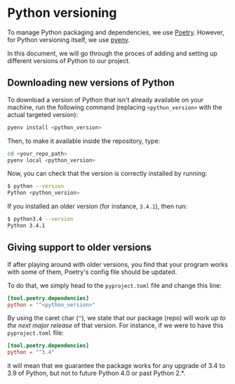 # Python versioning

To manage Python packaging and dependencies, we use
 [Poetry](https://python-poetry.org/). However, for Python versioning
 itself, we use [pyenv](https://github.com/pyenv/pyenv).

In this document, we will go through the proces of adding and setting up
 different versions of Python to our project.

## Downloading new versions of Python

To download a version of Python that isn't already available on your
 machine, run the following command (replacing `<python_version>` with the
 actual targeted version):

```bash
pyenv install <python_version>
```

Then, to make it available inside the repository, type:

```bash
cd <your_repo_path>
pyenv local <python_version>
```

Now, you can check that the version is correctly installed by running:

```bash
$ python --version
Python <python_version>
```

If you installed an older version (for instance, `3.4.1`), then run:

```bash
$ python3.4 --version
Python 3.4.1
```

## Giving support to older versions

If after playing around with older versions, you find that your program
 works with some of them, Poetry's config file should be updated.

To do that, we simply head to the `pyproject.toml` file and change this
 line:

```toml
[tool.poetry.dependencies]
python = "^<python_version>"
```

By using the caret char (`^`), we state that our package (repo) will work
 _up to the next major release_ of that version. For instance, if we were
 to have this `pyproject.toml` file:

```toml
[tool.poetry.dependencies]
python = "^3.4"
```

it will mean that we guarantee the package works for any upgrade of 3.4 to 3.9 of Python, but not to future Python 4.0 or past Python 2.\*.
